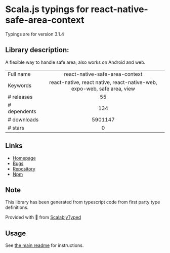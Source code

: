 
# Scala.js typings for react-native-safe-area-context

Typings are for version 3.1.4

## Library description:
A flexible way to handle safe area, also works on Android and web.

|                    |                 |
| ------------------ | :-------------: |
| Full name          | react-native-safe-area-context |
| Keywords           | react-native, react native, react-native-web, expo-web, safe area, view |
| # releases         | 55 |
| # dependents       | 134 |
| # downloads        | 5901147 |
| # stars            | 0 |

## Links
- [Homepage](https://github.com/th3rdwave/react-native-safe-area-context#readme)
- [Bugs](https://github.com/th3rdwave/react-native-safe-area-context/issues)
- [Repository](https://github.com/th3rdwave/react-native-safe-area-context)
- [Npm](https://www.npmjs.com/package/react-native-safe-area-context)
    


## Note
This library has been generated from typescript code from first party type definitions.

Provided with :purple_heart: from [ScalablyTyped](https://github.com/oyvindberg/ScalablyTyped)

## Usage
See [the main readme](../../readme.md) for instructions.


